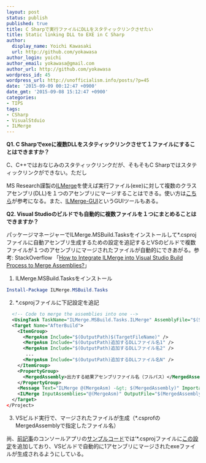 ```yaml
---
layout: post
status: publish
published: true
title: C Sharpで実行ファイルにDLLをスタティックリンクさせたい
title: Static linking DLL to EXE in C Sharp
author:
  display_name: Yoichi Kawasaki
  url: http://github.com/yokawasa
author_login: yoichi
author_email: yokawasa@gmail.com
author_url: http://github.com/yokawasa
wordpress_id: 45
wordpress_url: http://unofficialism.info/posts/?p=45
date: '2015-09-09 00:12:47 +0900'
date_gmt: '2015-09-08 15:12:47 +0900'
categories:
- TIPS
tags:
- CSharp
- VisualStduio
- ILMerge
---
```


**Q1. C Sharpでexeに複数DLLをスタティックリンクさせて１ファイルにすることはできますか？**

C、C++ではおなじみのスタティックリンクだが、そもそもC Sharpではスタティックリンクができない。ただし

MS Research謹製の[ILMerge](http://www.microsoft.com/en-us/download/details.aspx?id=17630)を使えば実行ファイル(exe)に対して複数のクラスアセンブリ(DLL)を１つのアセンブリにマージすることはできる。使い方は[こちら](http://www.atmarkit.co.jp/fdotnet/dotnettips/426ilmerge/ilmerge.html)が参考になる。また、[ILMerge-GUI](https://ilmergegui.codeplex.com/)というGUIツールもある。

**Q2. Visual Studioのビルドでも自動的に複数ファイルを１つにまとめることはできますか？**

パッケージマネージャーでILMerge.MSBuild.Tasksをインストールして*.csprojファイルに自動アセンブリ生成するための設定を追記するとVSのビルドで複数ファイルが１つのアセンブリにマージされたファイルが自動的にできあがる。参考: StackOverflow 「[How to Integrate ILMerge into Visual Studio Build Process to Merge Assemblies?](http://stackoverflow.com/questions/2556048/how-to-integrate-ilmerge-into-visual-studio-build-process-to-merge-assemblies)」

1) ILMerge.MSBuild.Tasksをインストール
```powershell
Install-Package ILMerge.MSBuild.Tasks
```

2) *.csprojファイルに下記設定を追記

```xml
  <!-- Code to merge the assemblies into one -->
  <UsingTask TaskName="ILMerge.MSBuild.Tasks.ILMerge" AssemblyFile="$(SolutionDir)\packages\ILMerge.MSBuild.Tasks.1.0.0.3\tools\ILMerge.MSBuild.Tasks.dll" />
  <Target Name="AfterBuild">
    <ItemGroup>
      <MergeAsm Include="$(OutputPath)$(TargetFileName)" />
      <MergeAsm Include="$(OutputPath)追加するDLLファイル名1" />
      <MergeAsm Include="$(OutputPath)追加するDLLファイル名2" />
       ...
      <MergeAsm Include="$(OutputPath)追加するDLLファイル名N" />
    </ItemGroup>
    <PropertyGroup>
      <MergedAssembly>出力する結果アセンブリファイル名（フルパス）</MergedAssembly>
    </PropertyGroup>
    <Message Text="ILMerge @(MergeAsm) -&gt; $(MergedAssembly)" Importance="high" />
    <ILMerge InputAssemblies="@(MergeAsm)" OutputFile="$(MergedAssembly)" TargetKind="SameAsPrimaryAssembly" />
  </Target>
</Project>
```

3) VSビルド実行で、マージされたファイルが生成（*.csprofのMergedAssemblyで指定したファイル名）

尚、[前記事](http://unofficialism.info/posts/azure-media-services-get-all-assets-list/)のコンソールアプリの[サンプルコード](https://github.com/yokawasa/azure-samples/tree/master/ams-list-assets)では&lsquo;*.csprojファイルに[この設定](https://github.com/yokawasa/azure-samples/blob/master/ams-list-assets/ams-list-assets/ams-list-assets.csproj)を追加しており、VSビルドで自動的に1アセンブリにマージされたexeファイルが生成されるようにしている。
